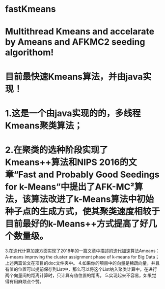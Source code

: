 # fastKmeans
# Multithread Kmeans and accelarate by Ameans and AFKMC2 seeding algorithom!
# 目前最快速Kmeans算法，并由java实现！
# 1.这是一个由java实现的的，多线程Kmeans聚类算法；
# 2.在聚类的选种阶段实现了Kmeans++算法和NIPS 2016的文章“Fast and Probably Good Seedings for k-Means”中提出了AFK-MC²算法，该算法改进了k-Means算法中初始种子点的生成方式，使其聚类速度相较于目前最好的k-Means++方式提高了好几个数量级。
3.在迭代计算加速方面实现了2018年的一篇文章中描述的迭代加速算法Ameans：A-means improving the cluster assignment phase of k-means for Big Data；
上述两篇论文在项目的doc文件夹中。
4.如果你的项目中的向量是稀疏向量，并且有值的位置可以提前保存到List中，那么可以将这个List纳入聚类计算中，在进行两个向量间的距离计算时，只计算有值位置的距离。
5.实现起来不容易，如果觉得有用麻烦点个赞。
